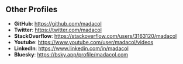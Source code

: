 ## Other Profiles

- **GitHub**: <https://github.com/madacol>
- **Twitter**: <https://twitter.com/madacol>
- **StackOverflow**: <https://stackoverflow.com/users/3163120/madacol>
- **Youtube**: <https://www.youtube.com/user/madacol/videos>
- **LinkedIn**: <https://www.linkedin.com/in/madacol>
- **Bluesky**: <https://bsky.app/profile/madacol.com>